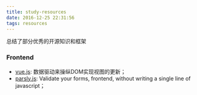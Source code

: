 ```yaml
---
title: study-resources
date: 2016-12-25 22:31:56
tags: resources
---
```

总结了部分优秀的开源知识和框架

### Frontend
- [vue.js](https://github.com/vuejs/vue): 数据驱动来操纵DOM实现视图的更新；
- [parsly.js](https://github.com/guillaumepotier/Parsley.js): Validate your forms, frontend, without writing a single line of javascript；

